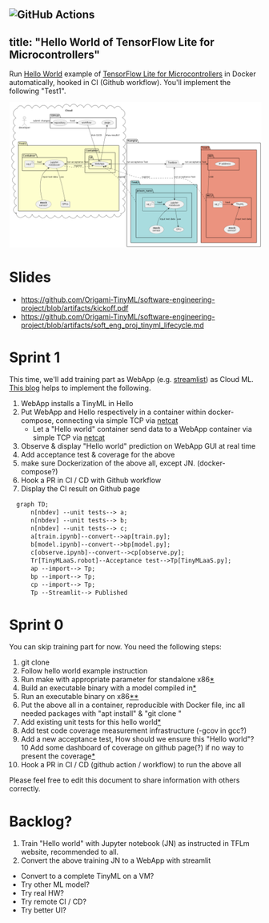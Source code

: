 ![GitHub Actions](https://github.com/Origami-TinyML/tflm_hello_world/workflows/workflow/badge.svg)
---
title: "Hello World of TensorFlow Lite for Microcontrollers"
---
Run [Hello World](https://github.com/tensorflow/tflite-micro/tree/main/tensorflow/lite/micro/examples/hello_world)
example of [TensorFlow Lite for Microcontrollers](https://www.tensorflow.org/lite/microcontrollers/get_started_low_level)
in Docker automatically, hooked in CI (Github workflow). You'll implement the following "Test1".

![](tdd.png)

# Slides
- https://github.com/Origami-TinyML/software-engineering-project/blob/artifacts/kickoff.pdf
- https://github.com/Origami-TinyML/software-engineering-project/blob/artifacts/soft_eng_proj_tinyml_lifecycle.md

#  Sprint 1
This time, we'll add training part as WebApp (e.g. [streamlist](https://streamlit.io/)) as Cloud ML.
[This blog](https://blog.devgenius.io/testing-streamlit-a1f1fd48ce8f) helps to implement the following.

1. WebApp installs a TinyML in Hello
4. Put WebApp and Hello respectively in a container within docker-compose, connecting via simple TCP via [netcat](https://quickref.me/nc)
   - Let a "Hello world" container send data to a WebApp container via simple TCP via [netcat](https://quickref.me/nc)
7. Observe & display "Hello world" prediction on WebApp GUI at real time
8. Add acceptance test & coverage for the above
9. make sure Dockerization of the above all, except JN. (docker-compose?)
10. Hook a PR in CI / CD with Github workflow
11. Display the CI result on Github page

```mermaid
  graph TD;
      n[nbdev] --unit tests--> a;
      n[nbdev] --unit tests--> b;
      n[nbdev] --unit tests--> c;
      a[train.ipynb]--convert-->ap[train.py];
      b[model.ipynb]--convert-->bp[model.py];
      c[observe.ipynb]--convert-->cp[observe.py];
      Tr[TinyMLaaS.robot]--Acceptance test-->Tp[TinyMLaaS.py];
      ap --import--> Tp;
      bp --import--> Tp;
      cp --import--> Tp;
      Tp --Streamlit--> Published
```
  

# Sprint 0
You can skip training part for now. You need the following steps:

1. git clone <TensorFlow repo>
2. Follow hello world example instruction
3. Run make with appropriate parameter for standalone x86[*](https://www.tensorflow.org/lite/microcontrollers/library#generate_projects_for_other_platforms)
4. Build an executable binary with a model compiled in[*](https://github.com/ehirdoy/tflm)
5. Run an executable binary on x86[*](https://www.tensorflow.org/lite/microcontrollers/library#build_binaries)[*](https://asciinema.org/a/552162)
6. Put the above all in a container, reproducible with Docker file, inc all needed packages with "apt install" & "git clone <TensorFlow repo>" 
7. Add existing unit tests for this hello world[*](https://www.tensorflow.org/lite/microcontrollers/library#run_the_tests)
8. Add test code coverage measurement infrastructure (-gcov in gcc?)
9. Add a new acceptance test, How should we ensure this "Hello world"?
10 Add some dashboard of coverage on github page(?) if no way to present the coverage[*](https://quarto.org/docs/publishing/github-pages.html)
11. Hook a PR in CI / CD (github action / workflow) to run the above all

Please feel free to edit this document to share information with others correctly.

# Backlog?
1. Train "Hello world" with Jupyter notebook (JN) as instructed in TFLm website, recommended to all.
2. Convert the above training JN to a WebApp with streamlit
- Convert to a complete TinyML on a VM?  
- Try other ML model?
- Try real HW?
- Try remote CI / CD?
- Try better UI?
